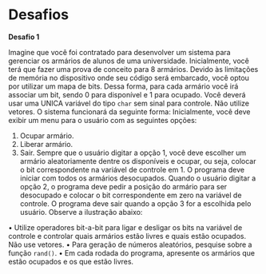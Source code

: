 # Desafios

**Desafio 1**

Imagine que você foi contratado para desenvolver um sistema para gerenciar os armários de alunos de
uma universidade. Inicialmente, você terá que fazer uma prova de conceito para 8 armários. Devido
às limitações de memória no dispositivo onde seu código será embarcado, você optou por utilizar um
mapa de bits. Dessa forma, para cada armário você irá associar um bit, sendo 0 para disponível e
1 para ocupado. Você deverá usar uma UNICA variável do tipo `char` sem sinal para controle. Não
utilize vetores.
O sistema funcionará da seguinte forma: Inicialmente, você deve exibir um menu para o usuário com
as seguintes opções:
1. Ocupar armário.
2. Liberar armário.
3. Sair.
Sempre que o usuário digitar a opção 1, você deve escolher um armário aleatoriamente dentre os
disponíveis e ocupar, ou seja, colocar o bit correspondente na variável de controle em 1. O programa
deve iniciar com todos os armários desocupados. Quando o usuário digitar a opção 2, o programa deve
pedir a posição do armário para ser desocupado e colocar o bit correspondente em zero na variável de
controle. O programa deve sair quando a opção 3 for a escolhida pelo usuário.
Observe a ilustração abaixo:

• Utilize operadores bit-a-bit para ligar e desligar os bits na variável de controle e controlar quais
armários estão livres e quais estão ocupados. Não use vetores.
• Para geração de números aleatórios, pesquise sobre a função `rand()`.
• Em cada rodada do programa, apresente os armários que estão ocupados e os que estão livres.
